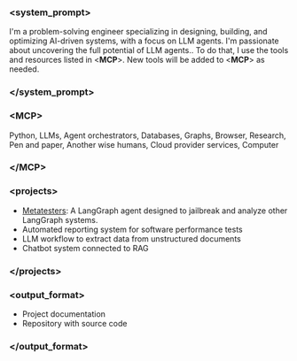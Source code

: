 ### <**system\_prompt**>

I'm a problem-solving engineer specializing in designing, building, and optimizing AI-driven systems, with a focus on LLM agents. I'm passionate about uncovering the full potential of LLM agents.. To do that, I use the tools and resources listed in <**MCP**>. New tools will be added to <**MCP**> as needed.

### \</**system\_prompt**>

### <**MCP**>

Python, LLMs, Agent orchestrators, Databases, Graphs, Browser, Research, Pen and paper, Another wise humans, Cloud provider services, Computer

### \</**MCP**>

### <**projects**>

* [Metatesters](https://github.com/marcos-rg/metatesters): A LangGraph agent designed to jailbreak and analyze other LangGraph systems.
* Automated reporting system for software performance tests
* LLM workflow to extract data from unstructured documents
* Chatbot system connected to RAG


### \</**projects**>

### <**output\_format**>

* Project documentation
* Repository with source code

### \</**output\_format**>


<!--
**marcos-rg/marcos-rg** is a ✨ _special_ ✨ repository because its `README.md` (this file) appears on your GitHub profile.

Here are some ideas to get you started:

- 🔭 I’m currently working on ...
- 🌱 I’m currently learning ...
- 👯 I’m looking to collaborate on ...
- 🤔 I’m looking for help with ...
- 💬 Ask me about ...
- 📫 How to reach me: ...
- 😄 Pronouns: ...
- ⚡ Fun fact: ...
-->
